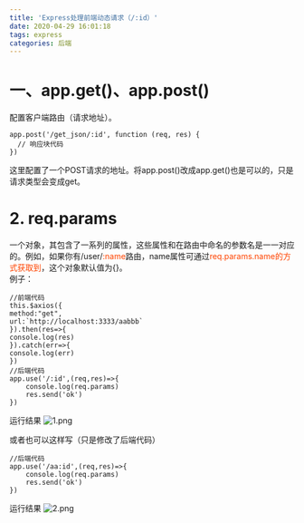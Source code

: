 ```yaml
---
title: 'Express处理前端动态请求（/:id）'
date: 2020-04-29 16:01:18
tags: express
categories: 后端
---
```

<script type="text/javascript" src="/js/bai.js"></script>

# 一、app.get()、app.post()
配置客户端路由（请求地址）。
```
app.post('/get_json/:id', function (req, res) {
  // 响应块代码
})
```
这里配置了一个POST请求的地址。将app.post()改成app.get()也是可以的，只是请求类型会变成get。
<!-- more -->

# 2. req.params
一个对象，其包含了一系列的属性，这些属性和在路由中命名的参数名是一一对应的。例如，如果你有/user/<font color="#f40">:name</font>路由，name属性可通过<font color="#f40">req.params.name的方式获取到</font>，这个对象默认值为{}。   
例子：
```
//前端代码
this.$axios({
method:"get",
url:`http://localhost:3333/aabbb`
}).then(res=>{
console.log(res)
}).catch(err=>{
console.log(err)
})
//后端代码
app.use('/:id',(req,res)=>{
    console.log(req.params)
    res.send('ok')  
})   
```
运行结果
![1.png](/Express处理前端动态请求（-id）/1.png)

或者也可以这样写（只是修改了后端代码）
```
//后端代码
app.use('/aa:id',(req,res)=>{
    console.log(req.params)
    res.send('ok')  
})
```
运行结果
![2.png](/Express处理前端动态请求（-id）/2.png)